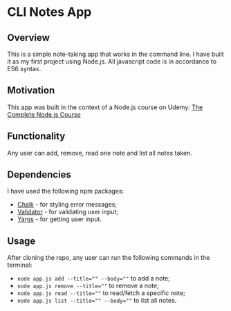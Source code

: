 # CLI Notes App

## Overview

This is a simple note-taking app that works in the command line.
I have built it as my first project using Node.js.
All javascript code is in accordance to ES6 syntax.

## Motivation
This app was built in the context of a Node.js course on Udemy: [The Complete Node.js Course](https://www.udemy.com/the-complete-nodejs-developer-course-2/)

## Functionality

Any user can add, remove, read one note and list all notes taken.

## Dependencies

I have used the following npm packages:
- [Chalk](https://www.npmjs.com/package/chalk) - for styling error messages;
- [Validator](https://www.npmjs.com/package/validator) - for validating user input;
- [Yargs](https://www.npmjs.com/package/yargs) - for getting user input.

## Usage

After cloning the repo, any user can run the following commands in the terminal:

- `node app.js add --title="" --body=""` to add a note;
- `node app.js remove --title=""` to remove a note;
- `node app.js read --title=""` to read/fetch a specific note;
- `node app.js list --title="" --body=""` to list all notes.
